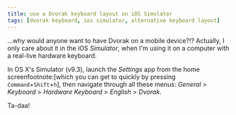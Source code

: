 ```yaml
---
title: use a Dvorak keyboard layout on iOS Simulator
tags: [dvorak keyboard, ios simulator, alternative keyboard layout]
---
```


...why would anyone want to have Dvorak on a mobile device?!? Actually, I only care about it in the iOS _Simulator_, when I'm using it on a computer with a real-live hardware keyboard.

In OS X's Simulator (v9.3), launch the *Settings* app from the home screenfootnote:[which you can get to quickly by pressing `Command`+`Shift`+`h`], then navigate through all these menus: *General* > *Keyboard* > *Hardware Keyboard* > *English* > *Dvorak*.

Ta-daa!
